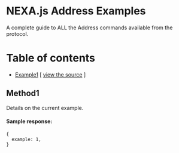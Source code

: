 # NEXA.js Address Examples

A complete guide to ALL the Address commands available from the protocol.

# Table of contents

- [Example1](#example1) [ [view the source](example1.js) ]

## Method1

Details on the current example.

#### Sample response:
```
{
  example: 1,
}
```
